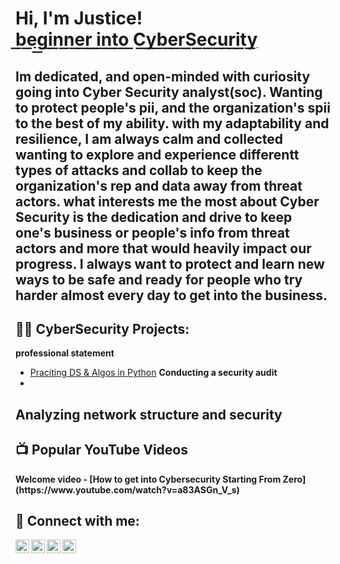 <h1>Hi, I'm Justice! <br/><a href="https://github.com/JusticeLettre">b͟e͟g͟i͟n͟n͟e͟r͟ ͟i͟n͟t͟o͟ ͟C͟y͟b͟e͟r͟S͟e͟c͟u͟r͟i͟t͟y͟</a>

 
<h2><b>Im dedicated, and open-minded with curiosity going into Cyber Security analyst(soc). Wanting to protect people's pii, and the organization's spii to the best of my ability. with my adaptability and resilience, I am always calm and collected wanting to explore and experience differentt types of attacks and collab to keep the organization's rep and data away from threat actors.
what interests me the most about Cyber Security is the dedication and drive to keep one's business or people's info from threat actors and more that would heavily impact our progress.
I always want to protect and learn new ways to be safe and ready for people who try harder almost every day to get into the business.</b></h2>

<h2>👨‍💻 CyberSecurity Projects:</h2>

<b> professional statement</b>
 - [Praciting DS & Algos in Python](https://github.com/joshmadakor1/Algorithms-Practice)
<b> Conducting a security audit
 -
<b> Analyzing network structure and security
 -
<h2>📺 Popular YouTube Videos</h2>
<b> Welcome video</b>
- [How to get into Cybersecurity Starting From Zero](https://www.youtube.com/watch?v=a83ASGn_V_s)


<h2> 🤳 Connect with me:</h2>

[<img align="left" alt="JoshMadakor | YouTube" width="22px" src="https://cdn.jsdelivr.net/npm/simple-icons@v3/icons/youtube.svg" />][youtube]
[<img align="left" alt="JoshMadakor | Twitter" width="22px" src="https://cdn.jsdelivr.net/npm/simple-icons@v3/icons/twitter.svg" />][twitter]
[<img align="left" alt="JoshMadakor | LinkedIn" width="22px" src="https://cdn.jsdelivr.net/npm/simple-icons@v3/icons/linkedin.svg" />][linkedin]
[<img align="left" alt="JoshMadakor | Instagram" width="22px" src="https://cdn.jsdelivr.net/npm/simple-icons@v3/icons/instagram.svg" />][instagram]

[twitter]: https://twitter.com/joshmadakor
[youtube]: https://www.youtube.com/c/joshmadakor
[instagram]: https://www.instagram.com/joshmadakor/
[linkedin]: https://linkedin.com/in/joshmadakor

<!--
**joshmadakor1/joshmadakor1** is a ✨ _special_ ✨ repository because its `README.md` (this file) appears on your GitHub profile.

Here are some ideas to get you started:

- 🔭 I’m currently working on ...
- 🌱 I’m currently learning ...
- 👯 I’m looking to collaborate on ...
- 🤔 I’m looking for help with ...
- 💬 Ask me about ...
- 📫 How to reach me: ...
- 😄 Pronouns: ...
- ⚡ Fun fact: ...
-->
